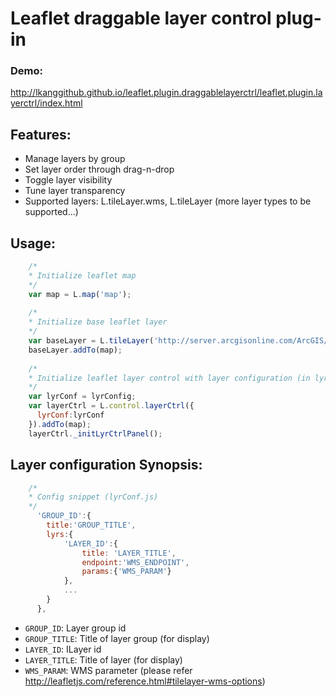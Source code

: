 # Leaflet draggable layer control plug-in

### Demo:
http://lkanggithub.github.io/leaflet.plugin.draggablelayerctrl/leaflet.plugin.layerctrl/index.html

## Features:
* Manage layers by group
* Set layer order through drag-n-drop 
* Toggle layer visibility
* Tune layer transparency
* Supported layers: L.tileLayer.wms, L.tileLayer (more layer types to be supported...)

## Usage:
```javascript
    /*
    * Initialize leaflet map
    */
    var map = L.map('map');
    
    /*
    * Initialize base leaflet layer
    */
    var baseLayer = L.tileLayer('http://server.arcgisonline.com/ArcGIS/rest/services/World_Imagery/MapServer/tile/{z}/{y}/{x}');
    baseLayer.addTo(map);
    
    /*
    * Initialize leaflet layer control with layer configuration (in lyrConf.js)
    */
    var lyrConf = lyrConfig;
    var layerCtrl = L.control.layerCtrl({
      lyrConf:lyrConf
    }).addTo(map);
    layerCtrl._initLyrCtrlPanel();
```
## Layer configuration Synopsis:
```javascript
    /*
    * Config snippet (lyrConf.js)
    */
      'GROUP_ID':{
        title:'GROUP_TITLE',
        lyrs:{ 
      		'LAYER_ID':{
      		    title: 'LAYER_TITLE',
      		    endpoint:'WMS_ENDPOINT',
      		    params:{'WMS_PARAM'}
      		},
      		...
        }
      },
```
*	`GROUP_ID`: Layer group id
*	`GROUP_TITLE`: Title of layer group (for display)
*	`LAYER_ID`: ILayer id
*	`LAYER_TITLE`: Title of layer (for display)
*	`WMS_PARAM`: WMS parameter (please refer http://leafletjs.com/reference.html#tilelayer-wms-options) 

